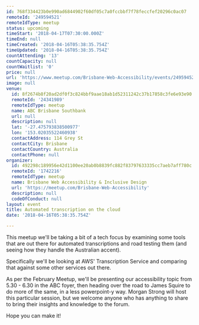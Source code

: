 ```yaml
---
id: 768f334423b0e990ad6844902f60df05c7a0fccbbf7f78feccfef20296c0ac07
remoteId: '249594521'
remoteIdType: meetup
status: upcoming
timeStart: '2018-04-17T07:30:00.000Z'
timeEnd: null
timeCreated: '2018-04-16T05:38:35.754Z'
timeUpdated: '2018-04-16T05:38:35.754Z'
countAttending: '13'
countCapacity: null
countWaitlist: '0'
price: null
url: 'https://www.meetup.com/Brisbane-Web-Accessibility/events/249594521/'
image: null
venue:
  id: 8f2674b8f20ad2df0f3c824bbf9aae18ab1d52311242c37b17858c3fe6e93e90
  remoteId: '24341989'
  remoteIdType: meetup
  name: ABC Brisbane Southbank
  url: null
  description: null
  lat: '-27.475793838500977'
  lon: '153.02035522460938'
  contactAddress: 114 Grey St
  contactCity: Brisbane
  contactCountry: Australia
  contactPhone: null
organizer:
  id: 492298c189956e42d1100ee20ab0b8839fc882f83797633335cc7aeb7aff780c
  remoteId: '1742216'
  remoteIdType: meetup
  name: Brisbane Web Accessibility & Inclusive Design
  url: 'https://meetup.com/Brisbane-Web-Accessibility'
  description: null
  codeOfConduct: null
layout: event
title: Automated transcription on the cloud
date: '2018-04-16T05:38:35.754Z'

---
```

<p>This meetup we'll be taking a bit of a tech focus by examining some tools that are out there for automated transcriptions and road testing them (and seeing how they handle the Australian accent).</p> <p>Specifically we'll be looking at AWS' Transcription Service and comparing that against some other services out there.</p> <p>As per the February Meetup, we'll be presenting our accessibility topic from 5.30 - 6.30 in the ABC foyer, then heading over the road to James Squire to do more of the same, in a less powerpoint-y way. Morgan Strong will host this particular session, but we welcome anyone who has anything to share to bring their insights and knowledge to the forum.</p> <p>Hope you can make it!</p>
